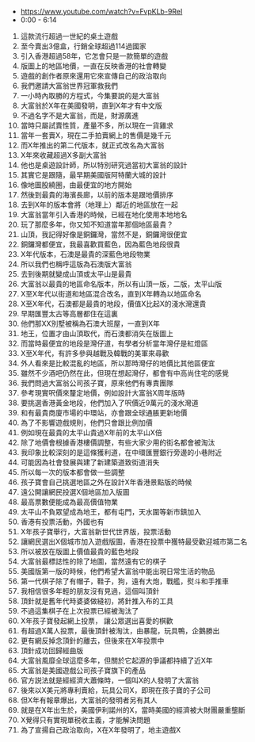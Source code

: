 - https://www.youtube.com/watch?v=FvpKLb-9ReI
- 0:00 - 6:14

1. 這款流行超過一世紀的桌土遊戲
1. 至今賣出3億盒，行銷全球超過114過國家
1. 引入香港超過58年，它怎會只是一款簡單的遊戲
1. 版圖上的地區地價，一直在反映香港的社會轉變
1. 遊戲的創作者原來還用它來宣傳自己的政治取向
1. 我們邀請大富翁世界冠軍救我們
1. 一小時內取勝的方程式，今集要說的是大富翁
1. 大富翁於X年在美國發明，直到X年才有中文版
1. 不過名字不是大富翁，而是，財源廣進
1. 當時只屬試賣性質，產量不多，所以現在一貨雞求
1. 當年一套賣X，現在二手拍賣網上的售價是幾千元
1. 而X年推出的第二代版本，就正式改名為大富翁
1. X年來收藏超過X多副大富翁
1. 他也是桌遊設計師，所以特別研究過當初大富翁的設計
1. 其實它是跟隨，最早期美國版阿特蘭大城的設計
1. 像地圖股繞圈，由最便宜的地方開始
1. 然後到最貴的海濱長廊，以前的版本是跟地價排序
1. 去到X年的版本會將（地理上）鄰近的地區放在一起
1. 大富翁當年引入香港的時候，已經在地化使用本地地名
1. 玩了那麼多年，你又知不知道當年那個地區最貴？
1. 山頂，我記得好像是銅鑼灣，當然不是，銅鑼灣很便宜
1. 銅鑼灣都便宜，我最喜歡買藍色，因為藍色地段很貴
1. X年代版本，石澳是最貴的深藍色地段物業
1. 所以我們也稱呼這版為石澳版大富翁
1. 去到後期就變成山頂或太平山是最貴
1. 大富翁以最貴的地區命名版本，所以有山頂一版，二版，太平山版
1. X至X年代以街道和地區混合改名，直到X年轉為以地區命名
1. X至X年代，石澳都是最貴的地段，價值X比起X的淺水灣還貴
1. 早期匯豐太古等高層都住在這裏
1. 他們那XX別墅被稱為石澳大班屋，一直到X年
1. 地王，位置才由山頂取代，而石澳都消失在版圖上
1. 而當時最便宜的地段是灣仔道，有學者分析當年灣仔是紅燈區
1. X至X年代，有許多參與越戰及韓戰的美軍來尋歡
1. 外人看來是比較混亂的地區，所以那時灣仔的地價比其他區便宜
1. 雖然不少酒吧仍然在此，但現在想起灣仔，都會有中高尚住宅的感覺
1. 我們問過大富翁公司孩子寶，原來他們有專責團隊
1. 參考現實呎價來釐定地價，例如設計大富翁X周年版時
1. 要挑選香港黃金地段，他們加入了呎價近9萬元的淺水灣道
1. 和有最貴商廈市場的中環站，亦會跟全球通脹更新地價
1. 為了不影響遊戲規則，他們只會跟比例加價
1. 例如現在最貴的太平山貴過X年前的太平山X倍
1. 除了地價會根據香港樓價調整，有些大家少用的街名都會被淘汰
1. 我印象比較深刻的是這條獲利道，在中環匯豐銀行旁邊的小巷附近
1. 可能因為社會發展與建了新建築道致街道消失
1. 所以每一次的版本都會做一些調整
1. 孩子寶會自己挑選地區之外在設計X年香港景點版的時候
1. 遠公開讓網民投選X個地區加入版圖
1. 最高票數便能成為最高價值物業
1. 太平山不負眾望成為地王，都有屯門，天水圍等新市鎮加入
1. 香港有投票活動，外國也有
1. X年孩子寶舉行，大富翁新世代世界版，投票活動
1. 讓網民選出X個城市加入遊戲版圖，香港在投票中獲特最受歡迎城市第二名
1. 所以被放在版圖上價值最貴的藍色地段
1. 大富翁最標誌性的除了地圖，當然遠有它的棋子
1. 美國版第一版的時候，他們希望大富翁中能出現日常生活的物品
1. 第一代棋子除了有帽子，鞋子，狗，遠有大炮，戰艦，熨斗和手推車
1. 我相信很多年輕的朋友沒有見過，這個叫頂針
1. 頂針就是舊年代時婆婆做縫初，將針推入布的工具
1. 不過這集棋子在上次投票已經被淘汰了
1. X年孩子寶發起網上投票， 讓公眾選出喜愛的棋歡
1. 有超過X萬人投票，最後頂針被淘汰，由暴龍，玩具鴨，企鵝勝出
1. 更有網反掉念頂針的離去，但後來在X年投票中
1. 頂針成功回歸經曲版
1. 大富翁風靡全球這麼多年，但關於它起源的爭議都持續了近X年
1. 大富翁是美國遊戲公司孩子寶旗下的產品
1. 官方説法就是經經濟大蕭條時，一個叫X的人發明了大富翁
1. 後來以X美元將專利賣給，玩具公司X，即現在孩子寶的子公司
1. 但X年有報章爆出，大富翁的發明者另有其人
1. 就是在X年出生於，美國伊利諾州的X，當時美國的經濟被大財團嚴重壟斷
1. X覺得只有實現單税收主義，才能解決問題
1. 為了宣揚自己政治取向，X在X年發明了，地主遊戲X
